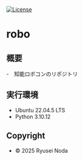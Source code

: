[![License](https://img.shields.io/badge/License-BSD--3--Clause-blue.svg)](https://github.com/ryuryurex/robo/blob/main/LICENSE)
# robo

## 概要
-　知能ロボコンのリポジトリ

## 実行環境
* Ubuntu 22.04.5 LTS
* Python 3.10.12

## Copyright
* © 2025 Ryusei Noda
